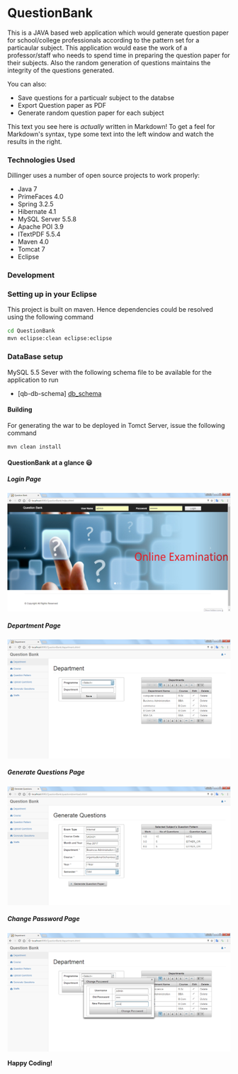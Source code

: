 # QuestionBank

This is a JAVA based web application which would generate question paper for school/college professionals according to the pattern set for a particaular subject. This application would ease the work of a professor/staff who needs to spend time in preparing the question paper for their subjects. Also the random generation of questions maintains the integrity of the questions generated.

You can also:
  - Save questions for a particualr subject to the databse
  - Export Question paper as PDF
  - Generate random question paper for each subject

This text you see here is *actually* written in Markdown! To get a feel for Markdown's syntax, type some text into the left window and watch the results in the right.

### Technologies Used

Dillinger uses a number of open source projects to work properly:

* Java 7
* PrimeFaces 4.0
* Spring 3.2.5
* Hibernate 4.1
* MySQL Server 5.5.8
* Apache POI 3.9
* ITextPDF 5.5.4
* Maven 4.0
* Tomcat 7
* Eclipse

### Development
###  Setting up in your Eclipse

This project is built on maven. Hence dependencies could be resolved using the following command 

```sh
cd QuestionBank
mvn eclipse:clean eclipse:eclipse
```

### DataBase setup

MySQL 5.5 Sever with the following schema file to be available for the application to run

* [qb-db-schema] [db_schema]


#### Building
For generating the war to be deployed in Tomct Server, issue the following command
```sh
mvn clean install
```

#### QuestionBank at a glance :smiley:

##### Login Page

![Alt text](/QuestionBank/img/2017-01-10_11h53_20.png?raw=true "Login Page")

##### Department Page

![Alt text](/QuestionBank/img/2017-01-10_11h53_54.png?raw=true "Depeartment Page")

##### Generate Questions Page

![Alt text](/QuestionBank/img/2017-01-10_11h54_38.png?raw=true "Generate Questions")

##### Change Password Page

![Alt text](/QuestionBank/img/2017-01-10_11h55_16.png?raw=true "Change Password")


**Happy Coding!**


   [db_schema]: <https://github.com/vcshasi/QuestionBank/blob/master/QuestionBank/database/questionBank_schema.sql>
